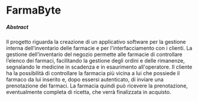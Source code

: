 # FarmaByte 

##### Abstract

Il progetto riguarda la creazione di un applicativo software per la gestione interna dell’inventario delle farmacie e per l'interfacciamento con i clienti. 
La gestione dell’inventario del negozio permette alle farmacie di controllare l’elenco dei farmaci, facilitando la gestione degli ordini e delle rimanenze, segnalando le medicine in scadenza e in esaurimento all'operatore.
Il cliente ha la possibilità di controllare la farmacia più vicina a lui che possiede il farmaco da lui inserito e, dopo essersi autenticato, di inviare una prenotazione dei farmaci. 
La farmacia quindi può ricevere la prenotazione, eventualmente completa di ricetta, che verrà finalizzata in acquisto. 
